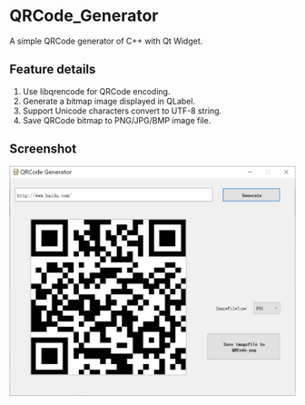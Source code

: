 # QRCode_Generator
A simple QRCode generator of C++ with Qt Widget.

## Feature details
1. Use libqrencode for QRCode encoding.
2. Generate a bitmap image displayed in QLabel.
3. Support Unicode characters convert to UTF-8 string.
4. Save QRCode bitmap to PNG/JPG/BMP image file.

## Screenshot
![Screenshot](https://raw.githubusercontent.com/Zalafina/QRCode_Generator/master/snapshot/QRCode_Generator_snapshot.png)
